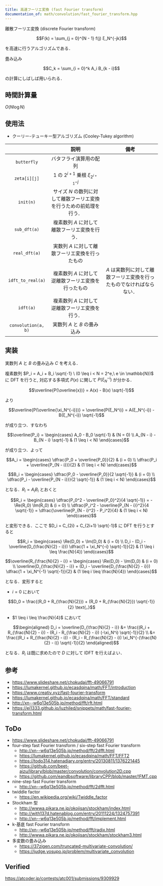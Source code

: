 ```yaml
---
title: 高速フーリエ変換 (fast Fourier transform)
documentation_of: math/convolution/fast_fourier_transform.hpp
---
```


離散フーリエ変換 (discrete Fourier transform)

$$F(k) = \sum_{j = 0}^{N - 1} f(j) ξ_N^{-jk}$$

を高速に行うアルゴリズムである．

畳み込み

$$C_k = \sum_{i = 0}^k A_i B_{k - i}$$

の計算にしばしば用いられる．



## 時間計算量

$O(N\log{N})$


## 使用法

- クーリー-テューキー型アルゴリズム (Cooley-Tukey algorithm)

||説明|備考|
|:--:|:--:|:--:|
|`butterfly`|バタフライ演算用の配列||
|`zeta[i][j]`|$1$ の $2^{i + 1}$ 乗根 $\xi_{2^{i + 1}}^{-j}$||
|`init(n)`|サイズ $N$ の数列に対して離散フーリエ変換を行うための前処理を行う．||
|`sub_dft(a)`|複素数列 $A$ に対して離散フーリエ変換を行う．||
|`real_dft(a)`|実数列 $A$ に対して離散フーリエ変換を行ったもの||
|`idft_to_real(a)`|複素数列 $A$ に対して逆離散フーリエ変換を行ったもの|$A$ は実数列に対して離散フーリエ変換を行ったものでなければならない．|
|`idft(a)`|複素数列 $A$ に対して逆離散フーリエ変換を行う．||
|`convolution(a, b)`|実数列 $A$ と $B$ の畳み込み||


## 実装

実数列 $A$ と $B$ の畳み込み $C$ を考える．

複素数列 $P_i = A_i + B_i \sqrt{-1} \ (0 \leq i < N = 2^e,\ e \in \mathbb{N})$ に DFT を行うと,
対応する多項式 $P(x)$ に関して $P(\xi_N^{-i})$ が分かる．

$$\overline{P(\overline{x})} = A(x) - B(x) \sqrt{-1}$$

より

$$\overline{P(\overline{\xi_N^{-i}})} = \overline{P(ξ_N^i)} = A(ξ_N^{-i}) - B(ξ_N^{-i}) \sqrt{-1}$$

が成り立つ．すなわち

$$\overline{P_i} = \begin{cases} A_0 - B_0 \sqrt{-1} & (N = 0) \\ A_{N - i} - B_{N - i} \sqrt{-1} & (1 \leq i < N) \end{cases}$$

が成り立つ．よって

$$A_i = \begin{cases} \dfrac{P_0 + \overline{P_0}}{2} & (i = 0) \\ \dfrac{P_i + \overline{P_{N - i}}}{2} & (1 \leq i < N) \end{cases}$$

$$B_i = \begin{cases} \dfrac{P_0 - \overline{P_0}}{2 \sqrt{-1}} & (i = 0) \\ \dfrac{P_i - \overline{P_{N - i}}}{2 \sqrt{-1}} & (1 \leq i < N) \end{cases}$$

となる．$R_i = A_i B_i$ とおくと

$$R_i = \begin{cases} \dfrac{P_0^2 - \overline{P_0}^2}{4 \sqrt{-1}} = -\Re(R_0) \Im(R_0) & (i = 0) \\ \dfrac{P_i^2 - \overline{P_{N - i}}^2}{4 \sqrt{-1}} = \dfrac{\overline{P_{N - i}^2} - P_i^2}{4} & (1 \leq i < N) \end{cases}$$

と変形できる．ここで $D_i = C_{2i} + C_{2i+1} \sqrt{-1}$ に DFT を行うとすると

$$R_i = \begin{cases} \Re(D_0) + \Im(D_0) & (i = 0) \\ D_i - (D_i - \overline{D_{\frac{N}{2} - i}}) \dfrac{1 + \xi_N^{-i} \sqrt{-1}}{2} & (1 \leq i \leq \frac{N}{4}) \end{cases}$$

$$\overline{R_{\frac{N}{2} - i}} = \begin{cases} \Re(D_0) - \Im(D_0) & (i = 0) \\ \overline{D_{\frac{N}{2} - i}} + (D_i - \overline{D_{\frac{N}{2} - i}}) \dfrac{1 + \xi_N^{-1} \sqrt{-1}}{2} & (1 \leq i \leq \frac{N}{4}) \end{cases}$$

となる．変形すると

- $i = 0$ において

$$D_0 = \frac{(R_0 + R_{\frac{N}{2}}) + (R_0 + R_{\frac{N}{2}}) \sqrt{-1}}{2} \text{，}$$

- $1 \leq i \leq \frac{N}{4}$ において

$$\begin{aligned} D_i = \overline{D_{\frac{N}{2} - i}} &= \frac{(R_i + R_{\frac{N}{2} - i}) - (R_i - R_{\frac{N}{2} - i}) (-\xi_N^i) \sqrt{-1}}{2} \\ &= \frac{(R_i + R_{\frac{N}{2} - i}) - (R_i - R_{\frac{N}{2} - i}) \xi_N^{-(\frac{N}{2} - i)} \sqrt{-1}}{2} \end{aligned}$$

となる．$R_i$ は既に求めたので $D$ に対して IDFT を行えばよい．


## 参考

- https://www.slideshare.net/chokudai/fft-49066791
- https://lumakernel.github.io/ecasdqina/math/FFT/introduction
- https://www.creativ.xyz/fast-fourier-transform
- https://lumakernel.github.io/ecasdqina/math/FFT/standard
- http://xn--w6q13e505b.jp/method/fft/rft.html
- https://ei1333.github.io/luzhiled/snippets/math/fast-fourier-transform.html


## ToDo

- https://www.slideshare.net/chokudai/fft-49066791
- four-step fast Fourier transform / six-step fast Fourier transform
  - http://xn--w6q13e505b.jp/method/fft/2dfft.html
  - https://lumakernel.github.io/ecasdqina/math/FFT/FFT2
  - https://todo314.hatenadiary.org/entry/20130811/1376221445
  - https://github.com/beet-aizu/library/blob/master/convolution/convolution2D.cpp
  - https://github.com/eandbsoftware/libraryCPP/blob/master/!FMT.cpp
- nine-step fast Fourier transform
  - http://xn--w6q13e505b.jp/method/fft/2dfft.html
- twiddle factor
  - https://en.wikipedia.org/wiki/Twiddle_factor
- Stockham 型
  - http://wwwa.pikara.ne.jp/okojisan/stockham/index.html
  - http://with137d.hatenablog.com/entry/20111224/1324757391
  - http://xn--w6q13e505b.jp/method/fft/implement.html
- k-基底 fast Fourier transform
  - http://xn--w6q13e505b.jp/method/fft/radix.html
  - http://wwwa.pikara.ne.jp/okojisan/stockham/stockham3.html
- 多変数の畳み込み
  - https://37zigen.com/truncated-multivariate-convolution/
  - https://judge.yosupo.jp/problem/multivariate_convolution


## Verified

https://atcoder.jp/contests/atc001/submissions/9309929
